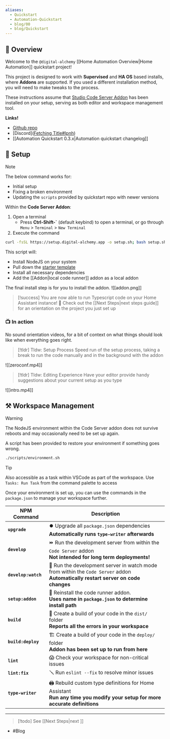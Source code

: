 ```yaml
---
aliases:
  - Quickstart
  - Automation-Quickstart
  - blog/00
  - blog/Quickstart
---
```

## 📘 Overview 

Welcome to the `@digital-alchemy` [[Home Automation Overview|Home Automation]] quickstart project!

This project is designed to work with **Supervised** and **HA OS** based installs, where **Addons** are supported. If you used a different installation method, you will need to make tweaks to the process.

These instructions assume that [Studio Code Server Addon](https://github.com/hassio-addons/addon-vscode) has been installed on your setup, serving as both editor and workspace management tool.

**Links!**
- [Github repo](https://github.com/Digital-Alchemy-TS/automation-quickstart)
- [Discord]([Fetching Title#lpnh](https://discord.gg/JkZ35Gv97Y))
- [[Automation Quickstart 0.3.x|Automation quickstart changelog]]

## 🚀 Setup

> [!note] 
> The below command works for:
> - Initial setup
> - Fixing a broken environment
> - Updating the `scripts` provided by quickstart repo with newer versions

Within the **Code Server Addon**:

1. Open a terminal
   - Press **Ctrl-Shift-\`** (default keybind) to open a terminal, or go through `Menu` > `Terminal` > `New Terminal`
2. Execute the command
```bash
curl -fsSL https://setup.digital-alchemy.app -o setup.sh; bash setup.sh
```
This script will:
- Install NodeJS on your system
- Pull down the [starter template](https://github.com/Digital-Alchemy-TS/automation-quickstart)
- Install all necessary dependencies
- Add the [[Addon|local code runner]] addon as a local addon

The final install step is for you to install the addon.
![[addon.png]]

> [!success]
> You are now able to run Typescript code on your Home Assistant instance! 🎉
> Check out the [[Next Steps|next steps guide]] for an orientation on the project you just set up
### 📺 In action

No sound orientation videos, for a bit of context on what things should look like when everything goes right.

> [!tldr] Tldw: Setup Process
> Speed run of the setup process, taking a break to run the code manually and in the background with the addon

![[zeroconf.mp4]]

> [!tldr] Tldw: Editing Experience
> Have your editor provide handy suggestions about your current setup as you type

![[intro.mp4]]

## ⚒️ Workspace Management

> [!warning] 
> The NodeJS environment within the Code Server addon does not survive reboots and may occasionally need to be set up again. 
> 

A script has been provided to restore your environment if something goes wrong.
```bash
./scripts/environment.sh
```
> [!tip] 
> Also accessible as a task within VSCode as part of the workspace. 
> Use `Tasks: Run Task` from the command palette to access

Once your environment is set up, you can use the commands in the `package.json` to manage your workspace further.

| NPM Command         | Description                                                                                                                         |
| ------------------- | ----------------------------------------------------------------------------------------------------------------------------------- |
| **`upgrade`**       | ⏺️ Upgrade all `package.json` dependencies<br>**Automatically runs `type-writer` afterwards**                                       |
| **`develop`**       | ⏩ Run the development server from within the `Code Server` addon<br>**Not intended for long term deployments!**                     |
| **`develop:watch`** | 👀 Run the development server in watch mode from within the `Code Server` addon<br>**Automatically restart server on code changes** |
| **`setup:addon`**   | 🔁 Reinstall the code runner addon. <br>**Uses name in `package.json` to determine install path**                                   |
| **`build`**         | 🔨 Create a build of your code in the `dist/` folder<br>**Reports all the errors in your workspace**                                |
| **`build:deploy`**  | 🏗️ Create a build of your code in the `deploy/` folder<br>**Addon has been set up to run from here**                               |
| **`lint`**          | 😱 Check your workspace for non-critical issues                                                                                     |
| **`lint:fix`**      | 🪛 Run `eslint --fix` to resolve minor issues                                                                                       |
| **`type-writer`**   | 🖨️ Rebuild custom type definitions for Home Assistant<br>**Run any time you modify your setup for more accurate definitions**      |

---
> [!todo]
> See [[Next Steps|next ]]

- #Blog
